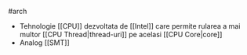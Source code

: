 #arch 
- Tehnologie [[CPU]] dezvoltata de [[Intel]] care permite rularea a mai multor [[CPU Thread|thread-uri]] pe acelasi [[CPU Core|core]]
- Analog [[SMT]]